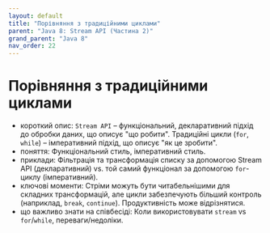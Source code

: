 ```yaml
---
layout: default
title: "Порівняння з традиційними циклами"
parent: "Java 8: Stream API (Частина 2)"
grand_parent: "Java 8"
nav_order: 22
---
```


# Порівняння з традиційними циклами

*   короткий опис: `Stream API` – функціональний, декларативний підхід до обробки даних, що описує "що робити". Традиційні цикли (`for`, `while`) – імперативний підхід, що описує "як це зробити".
*   поняття: Функціональний стиль, імперативний стиль.
*   приклади: Фільтрація та трансформація списку за допомогою Stream API (декларативний) vs. той самий функціонал за допомогою `for`-циклу (імперативний).
*   ключові моменти: Стріми можуть бути читабельнішими для складних трансформацій, але цикли забезпечують більший контроль (наприклад, `break`, `continue`). Продуктивність може відрізнятися.
*   що важливо знати на співбесіді: Коли використовувати `stream` vs `for`/`while`, переваги/недоліки.
